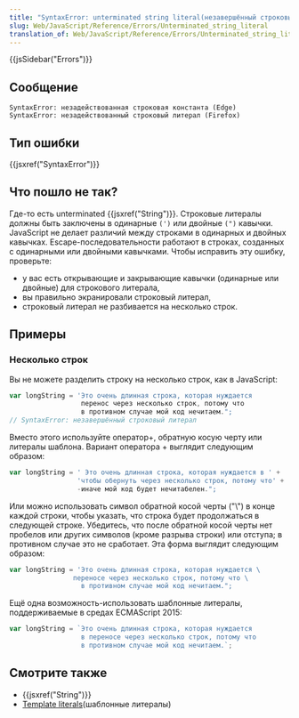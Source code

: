 ```yaml
---
title: "SyntaxError: unterminated string literal(незавершённый строковый литерал)"
slug: Web/JavaScript/Reference/Errors/Unterminated_string_literal
translation_of: Web/JavaScript/Reference/Errors/Unterminated_string_literal
---
```


{{jsSidebar("Errors")}}

## Сообщение

```
SyntaxError: незадействованная строковая константа (Edge)
SyntaxError: незадействованный строковый литерал (Firefox)
```

## Тип ошибки

{{jsxref("SyntaxError")}}

## Что пошло не так?

Где-то есть unterminated {{jsxref("String")}}. Строковые литералы должны быть заключены в одинарные `(')` или двойные `(")` кавычки. JavaScript не делает различий между строками в одинарных и двойных кавычках. Escape-последовательности работают в строках, созданных с одинарными или двойными кавычками. Чтобы исправить эту ошибку, проверьте:

- у вас есть открывающие и закрывающие кавычки (одинарные или двойные) для строкового литерала,
- вы правильно экранировали строковый литерал,
- строковый литерал не разбивается на несколько строк.

## Примеры

### Несколько строк

Вы не можете разделить строку на несколько строк, как в JavaScript:

```js example-bad
var longString = 'Это очень длинная строка, которая нуждается
                  перенос через несколько строк, потому что
                  в противном случае мой код нечитаем.";
// SyntaxError: незавершённый строковый литерал
```

Вместо этого используйте оператор+, обратную косую черту или литералы шаблона. Вариант оператора + выглядит следующим образом:

```js example-good
var longString = ' Это очень длинная строка, которая нуждается в ' +
                 'чтобы обернуть через несколько строк, потому что' +
                 -иначе мой код будет нечитабелен.";
```

Или можно использовать символ обратной косой черты ("\\") в конце каждой строки, чтобы указать, что строка будет продолжаться в следующей строке. Убедитесь, что после обратной косой черты нет пробелов или других символов (кроме разрыва строки) или отступа; в противном случае это не сработает. Эта форма выглядит следующим образом:

```js example-good
var longString = 'Это очень длинная строка, которая нуждается \
                переносе через несколько строк, потому что \
                  в противном случае мой код нечитаем.";
```

Ещё одна возможность-использовать шаблонные литералы, поддерживаемые в средах ECMAScript 2015:

```js example-good
var longString = `Это очень длинная строка, которая нуждается
                  в переносе через несколько строк, потому что
                  в противном случае мой код нечитаем.`;
```

## Смотрите также

- {{jsxref("String")}}
- [Template literals](/ru/docs/Web/JavaScript/Reference/Template_literals)(шаблонные литералы)
